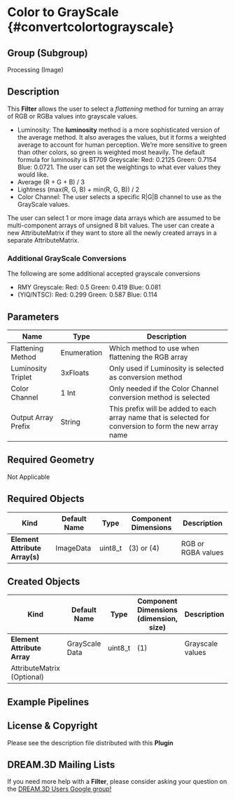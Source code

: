 Color to GrayScale {#convertcolortograyscale}
=============

## Group (Subgroup) ##

Processing (Image)

## Description ##

This **Filter** allows the user to select a *flattening* method for turning an array of RGB or RGBa values into grayscale values.

+ Luminosity: The **luminosity** method is a more sophisticated version of the average method. It also averages the values, but it forms a weighted average to account for human perception. We’re more sensitive to green than other colors, so green is weighted most heavily. The default formula for luminosity is BT709 Greyscale: Red: 0.2125 Green: 0.7154 Blue: 0.0721. The user can set the weightings to what ever values they would like.
+ Average  (R + G + B) / 3
+ Lightness (max(R, G, B) + min(R, G, B)) / 2
+ Color Channel: The user selects a specific R|G|B channel to use as the GrayScale values.

The user can select 1 or more image data arrays which are assumed to be multi-component arrays of unsigned 8 bit values. The user can create a new AttributeMatrix if they want to store all the newly created arrays in a separate AttributeMatrix.

### Additional GrayScale Conversions ###

The following are some additional accepted grayscale conversions

+ RMY Greyscale: Red: 0.5 Green: 0.419 Blue: 0.081
+ (YIQ/NTSC): Red: 0.299 Green: 0.587 Blue: 0.114


## Parameters ##

| Name | Type | Description |
|------|------|------|
| Flattening Method | Enumeration | Which method to use when flattening the RGB array |
| Luminosity Triplet | 3xFloats | Only used if Luminosity is selected as conversion method |
| Color Channel | 1 Int | Only needed if the Color Channel conversion method is selected |
| Output Array Prefix | String | This prefix will be added to each array name that is selected for conversion to form the new array name |

## Required Geometry ##

Not Applicable

## Required Objects ##

| Kind | Default Name | Type | Component Dimensions | Description |
|------|--------------|------|----------------------|-------------|
| **Element Attribute Array(s)** | ImageData | uint8_t | (3) or (4) | RGB or RGBA values |

## Created Objects ##

| Kind | Default Name | Type | Component Dimensions (dimension, size) | Description |
|------|--------------|-------------|---------|-----|
| **Element Attribute Array** | GrayScale Data | uint8_t | (1) | Grayscale values |
| AttributeMatrix (Optional)  |                |         |     |                  |


## Example Pipelines ##



## License & Copyright ##

Please see the description file distributed with this **Plugin**

## DREAM.3D Mailing Lists ##

If you need more help with a **Filter**, please consider asking your question on the [DREAM.3D Users Google group!](https://groups.google.com/forum/?hl=en#!forum/dream3d-users)


